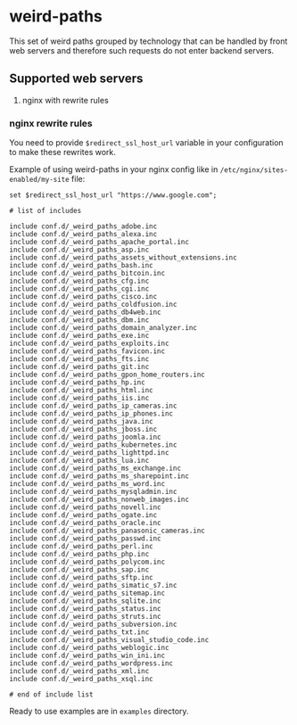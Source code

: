 # weird-paths
This set of weird paths grouped by technology that can be handled by front web servers and therefore such requests do not enter backend servers.

## Supported web servers

1. nginx with rewrite rules

### nginx rewrite rules

You need to provide `$redirect_ssl_host_url` variable in your configuration to make these rewrites work.

Example of using weird-paths in your nginx config like in `/etc/nginx/sites-enabled/my-site` file:

```
set $redirect_ssl_host_url "https://www.google.com";

# list of includes

include conf.d/_weird_paths_adobe.inc
include conf.d/_weird_paths_alexa.inc
include conf.d/_weird_paths_apache_portal.inc
include conf.d/_weird_paths_asp.inc
include conf.d/_weird_paths_assets_without_extensions.inc
include conf.d/_weird_paths_bash.inc
include conf.d/_weird_paths_bitcoin.inc
include conf.d/_weird_paths_cfg.inc
include conf.d/_weird_paths_cgi.inc
include conf.d/_weird_paths_cisco.inc
include conf.d/_weird_paths_coldfusion.inc
include conf.d/_weird_paths_db4web.inc
include conf.d/_weird_paths_dbm.inc
include conf.d/_weird_paths_domain_analyzer.inc
include conf.d/_weird_paths_exe.inc
include conf.d/_weird_paths_exploits.inc
include conf.d/_weird_paths_favicon.inc
include conf.d/_weird_paths_fts.inc
include conf.d/_weird_paths_git.inc
include conf.d/_weird_paths_gpon_home_routers.inc
include conf.d/_weird_paths_hp.inc
include conf.d/_weird_paths_html.inc
include conf.d/_weird_paths_iis.inc
include conf.d/_weird_paths_ip_cameras.inc
include conf.d/_weird_paths_ip_phones.inc
include conf.d/_weird_paths_java.inc
include conf.d/_weird_paths_jboss.inc
include conf.d/_weird_paths_joomla.inc
include conf.d/_weird_paths_kubernetes.inc
include conf.d/_weird_paths_lighttpd.inc
include conf.d/_weird_paths_lua.inc
include conf.d/_weird_paths_ms_exchange.inc
include conf.d/_weird_paths_ms_sharepoint.inc
include conf.d/_weird_paths_ms_word.inc
include conf.d/_weird_paths_mysqladmin.inc
include conf.d/_weird_paths_nonweb_images.inc
include conf.d/_weird_paths_novell.inc
include conf.d/_weird_paths_ogate.inc
include conf.d/_weird_paths_oracle.inc
include conf.d/_weird_paths_panasonic_cameras.inc
include conf.d/_weird_paths_passwd.inc
include conf.d/_weird_paths_perl.inc
include conf.d/_weird_paths_php.inc
include conf.d/_weird_paths_polycom.inc
include conf.d/_weird_paths_sap.inc
include conf.d/_weird_paths_sftp.inc
include conf.d/_weird_paths_simatic_s7.inc
include conf.d/_weird_paths_sitemap.inc
include conf.d/_weird_paths_sqlite.inc
include conf.d/_weird_paths_status.inc
include conf.d/_weird_paths_struts.inc
include conf.d/_weird_paths_subversion.inc
include conf.d/_weird_paths_txt.inc
include conf.d/_weird_paths_visual_studio_code.inc
include conf.d/_weird_paths_weblogic.inc
include conf.d/_weird_paths_win_ini.inc
include conf.d/_weird_paths_wordpress.inc
include conf.d/_weird_paths_xml.inc
include conf.d/_weird_paths_xsql.inc

# end of include list
```

Ready to use examples are in `examples` directory.
